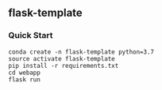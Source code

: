 ## flask-template

### Quick Start

```
conda create -n flask-template python=3.7
source activate flask-template
pip install -r requirements.txt
cd webapp
flask run
```
